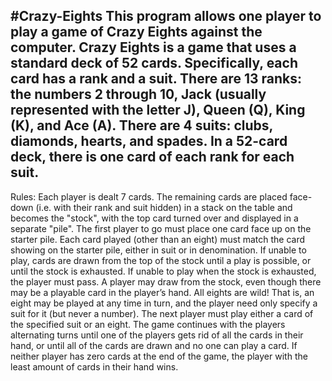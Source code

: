 #Crazy-Eights
This program allows one player to play a game of Crazy Eights against the computer. Crazy Eights is a game that uses a standard deck of 52 cards. 
Specifically, each card has a rank and a suit. There are 13 ranks: the numbers 2 through 10, Jack (usually represented with the letter J), Queen (Q), King (K),
and Ace (A). There are 4 suits: clubs, diamonds, hearts, and spades. In a 52-card deck, there is one card of each rank for each suit.
----------------------------------------------------------------------------------------------------------------------------------------------------------------
Rules:
Each player is dealt 7 cards. The remaining cards are placed face-down (i.e. with their rank and suit hidden) in a stack on the table and becomes the "stock",
with the top card turned over and displayed in a separate "pile". The first player to go must place one card face up on the starter pile.
Each card played (other than an eight) must match the card showing on the starter pile, either in suit or in denomination. If unable to play,
cards are drawn from the top of the stock until a play is possible, or until the stock is exhausted. If unable to play when the stock is exhausted,
the player must pass. A player may draw from the stock, even though there may be a playable card in the player’s hand. All eights are wild! That is,
an eight may be played at any time in turn, and the player need only specify a suit for it (but never a number). The next player must play either a
card of the specified suit or an eight. The game continues with the players alternating turns until one of the players gets rid of all the cards in their hand,
or until all of the cards are drawn and no one can play a card. If neither player has zero cards at the end of the game, the player with the least amount of
cards in their hand wins.
